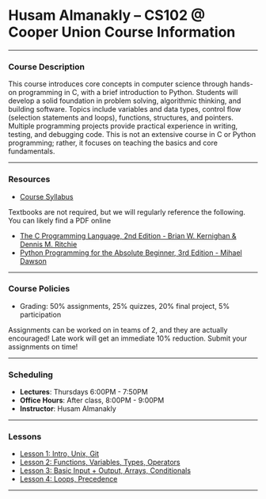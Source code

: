 # Husam Almanakly – CS102 @ Cooper Union Course Information

---
### Course Description
This course introduces core concepts in computer science through hands-on programming in C, with a brief introduction to Python. Students will develop a solid foundation in problem solving, algorithmic thinking, and building software. Topics include variables and data types, control flow (selection statements and loops), functions, structures, and pointers. Multiple programming projects provide practical experience in writing, testing, and debugging code. This is not an extensive course in C or Python programming; rather, it focuses on teaching the basics and core fundamentals.

---
### Resources
- [Course Syllabus](https://cooperunion-my.sharepoint.com/:b:/g/personal/h_almanakly_cooper_edu/EZpAPMCf8wFKtmcXVgJOY2ABthHQD-jTOphIHVV9UiK-7A?e=S6aAYm)

Textbooks are not required, but we will regularly reference the following. You can likely find a PDF online
- [The C Programming Language, 2nd Edition - Brian W. Kernighan & Dennis M. Ritchie](https://∂ƒamzn.to/2LovuOa)
- [Python Programming for the Absolute Beginner, 3rd Edition - Mihael Dawson](https://amzn.to/2LkVOIU)

---

### Course Policies
- Grading:  50% assignments, 25% quizzes, 20% final project, 5% participation

Assignments can be worked on in teams of 2, and they are actually encouraged! Late work will get an immediate 10% reduction. Submit your assignments on time!

---

### Scheduling
- **Lectures**: Thursdays 6:00PM - 7:50PM
- **Office Hours**: After class, 8:00PM - 9:00PM
- **Instructor**: Husam Almanakly

---

### Lessons
- [Lesson 1: Intro, Unix, Git](./lessons/CS102%20Lesson%201%20-%20Intro,%20Unix,%20Git.html)  
- [Lesson 2: Functions, Variables, Types, Operators](./lessons/CS102%20Lesson%202%20-%20Functions,%20Variables,%20Types,%20Operators.html)
- [Lesson 3: Basic Input + Output, Arrays, Conditionals](./lessons/CS102%20Lesson%203%20-%20Basic%20Input%20+%20Output,%20Arrays,%20Conditionals.html)
- [Lesson 4: Loops, Precedence](./lessons/CS102%20Lesson%204%20-%20Bitwise%20Operators,%20Loops,%20Precedence.html)

---
